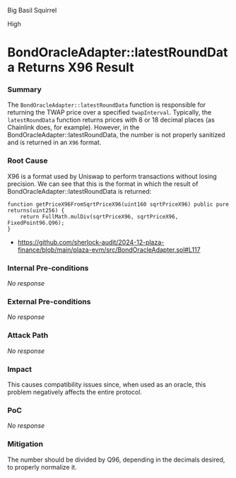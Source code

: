 Big Basil Squirrel

High

# BondOracleAdapter::latestRoundData Returns X96 Result

### Summary

The `BondOracleAdapter::latestRoundData` function is responsible for returning the TWAP price over a specified `twapInterval`. Typically, the `latestRoundData` function returns prices with 8 or 18 decimal places (as Chainlink does, for example). However, in the BondOracleAdapter::latestRoundData, the number is not properly sanitized and is returned in an `X96` format.

### Root Cause

X96 is a format used by Uniswap to perform transactions without losing precision. We can see that this is the format in which the result of BondOracleAdapter::latestRoundData is returned:

```solidity
function getPriceX96FromSqrtPriceX96(uint160 sqrtPriceX96) public pure returns(uint256) {
    return FullMath.mulDiv(sqrtPriceX96, sqrtPriceX96, FixedPoint96.Q96);
}
```

* https://github.com/sherlock-audit/2024-12-plaza-finance/blob/main/plaza-evm/src/BondOracleAdapter.sol#L117

### Internal Pre-conditions

_No response_

### External Pre-conditions

_No response_

### Attack Path

_No response_

### Impact

This causes compatibility issues since, when used as an oracle, this problem negatively affects the entire protocol.

### PoC

_No response_

### Mitigation

The number should be divided by Q96, depending in the decimals desired, to properly normalize it.